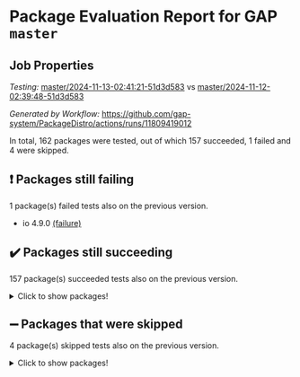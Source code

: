 # Package Evaluation Report for GAP `master`

## Job Properties

*Testing:* [master/2024-11-13-02:41:21-51d3d583](https://github.com/gap-system/PackageDistro/blob/data/reports/master/2024-11-13-02:41:21-51d3d583) vs [master/2024-11-12-02:39:48-51d3d583](https://github.com/gap-system/PackageDistro/blob/data/reports/master/2024-11-12-02:39:48-51d3d583)

*Generated by Workflow:* https://github.com/gap-system/PackageDistro/actions/runs/11809419012

In total, 162 packages were tested, out of which 157 succeeded, 1 failed and 4 were skipped.

## :exclamation: Packages still failing

1 package(s) failed tests also on the previous version.
- io 4.9.0 [(failure)](https://github.com/gap-system/PackageDistro/actions/runs/11809419012/job/32899908093)

## :heavy_check_mark: Packages still succeeding

157 package(s) succeeded tests also on the previous version.
<details><summary>Click to show packages!</summary>

- 4ti2interface 2023.02-04 [(success)](https://github.com/gap-system/PackageDistro/actions/runs/11809419012/job/32899883868)
- ace 5.6.2 [(success)](https://github.com/gap-system/PackageDistro/actions/runs/11809419012/job/32899888744)
- aclib 1.3.2 [(success)](https://github.com/gap-system/PackageDistro/actions/runs/11809419012/job/32899889665)
- agt 0.3.1 [(success)](https://github.com/gap-system/PackageDistro/actions/runs/11809419012/job/32899890374)
- alnuth 3.2.1 [(success)](https://github.com/gap-system/PackageDistro/actions/runs/11809419012/job/32899890790)
- anupq 3.3.1 [(success)](https://github.com/gap-system/PackageDistro/actions/runs/11809419012/job/32899892590)
- atlasrep 2.1.9 [(success)](https://github.com/gap-system/PackageDistro/actions/runs/11809419012/job/32899894208)
- autodoc 2023.06.19 [(success)](https://github.com/gap-system/PackageDistro/actions/runs/11809419012/job/32899894492)
- automata 1.16 [(success)](https://github.com/gap-system/PackageDistro/actions/runs/11809419012/job/32899894703)
- automgrp 1.3.2 [(success)](https://github.com/gap-system/PackageDistro/actions/runs/11809419012/job/32899894946)
- autpgrp 1.11 [(success)](https://github.com/gap-system/PackageDistro/actions/runs/11809419012/job/32899895138)
- cap 2024.10-08 [(success)](https://github.com/gap-system/PackageDistro/actions/runs/11809419012/job/32899895398)
- caratinterface 2.3.7 [(success)](https://github.com/gap-system/PackageDistro/actions/runs/11809419012/job/32899895635)
- cddinterface 2024.09.02 [(success)](https://github.com/gap-system/PackageDistro/actions/runs/11809419012/job/32899895882)
- circle 1.6.6 [(success)](https://github.com/gap-system/PackageDistro/actions/runs/11809419012/job/32899896122)
- classicpres 1.22 [(success)](https://github.com/gap-system/PackageDistro/actions/runs/11809419012/job/32899896351)
- cohomolo 1.6.11 [(success)](https://github.com/gap-system/PackageDistro/actions/runs/11809419012/job/32899896543)
- congruence 1.2.7 [(success)](https://github.com/gap-system/PackageDistro/actions/runs/11809419012/job/32899896797)
- corefreesub 0.6 [(success)](https://github.com/gap-system/PackageDistro/actions/runs/11809419012/job/32899897006)
- corelg 1.57 [(success)](https://github.com/gap-system/PackageDistro/actions/runs/11809419012/job/32899897182)
- crime 1.6 [(success)](https://github.com/gap-system/PackageDistro/actions/runs/11809419012/job/32899897392)
- crisp 1.4.6 [(success)](https://github.com/gap-system/PackageDistro/actions/runs/11809419012/job/32899897571)
- crypting 0.10.5 [(success)](https://github.com/gap-system/PackageDistro/actions/runs/11809419012/job/32899897783)
- cryst 4.1.27 [(success)](https://github.com/gap-system/PackageDistro/actions/runs/11809419012/job/32899897983)
- crystcat 1.1.10 [(success)](https://github.com/gap-system/PackageDistro/actions/runs/11809419012/job/32899898276)
- ctbllib 1.3.9 [(success)](https://github.com/gap-system/PackageDistro/actions/runs/11809419012/job/32899898534)
- cubefree 1.20 [(success)](https://github.com/gap-system/PackageDistro/actions/runs/11809419012/job/32899898804)
- curlinterface 2.4.0 [(success)](https://github.com/gap-system/PackageDistro/actions/runs/11809419012/job/32899899005)
- cvec 2.8.2 [(success)](https://github.com/gap-system/PackageDistro/actions/runs/11809419012/job/32899899225)
- datastructures 0.3.1 [(success)](https://github.com/gap-system/PackageDistro/actions/runs/11809419012/job/32899899435)
- deepthought 1.0.7 [(success)](https://github.com/gap-system/PackageDistro/actions/runs/11809419012/job/32899899628)
- design 1.8.2 [(success)](https://github.com/gap-system/PackageDistro/actions/runs/11809419012/job/32899899827)
- difsets 2.3.1 [(success)](https://github.com/gap-system/PackageDistro/actions/runs/11809419012/job/32899900032)
- digraphs 1.9.0 [(success)](https://github.com/gap-system/PackageDistro/actions/runs/11809419012/job/32899900294)
- edim 1.3.8 [(success)](https://github.com/gap-system/PackageDistro/actions/runs/11809419012/job/32899900517)
- example 4.3.4 [(success)](https://github.com/gap-system/PackageDistro/actions/runs/11809419012/job/32899900841)
- examplesforhomalg 2023.10-01 [(success)](https://github.com/gap-system/PackageDistro/actions/runs/11809419012/job/32899901038)
- factint 1.6.3 [(success)](https://github.com/gap-system/PackageDistro/actions/runs/11809419012/job/32899901390)
- ferret 1.0.14 [(success)](https://github.com/gap-system/PackageDistro/actions/runs/11809419012/job/32899901705)
- fga 1.5.0 [(success)](https://github.com/gap-system/PackageDistro/actions/runs/11809419012/job/32899901904)
- fining 1.5.6 [(success)](https://github.com/gap-system/PackageDistro/actions/runs/11809419012/job/32899902090)
- float 1.0.5 [(success)](https://github.com/gap-system/PackageDistro/actions/runs/11809419012/job/32899902272)
- format 1.4.4 [(success)](https://github.com/gap-system/PackageDistro/actions/runs/11809419012/job/32899902515)
- forms 1.2.12 [(success)](https://github.com/gap-system/PackageDistro/actions/runs/11809419012/job/32899902747)
- fplsa 1.2.6 [(success)](https://github.com/gap-system/PackageDistro/actions/runs/11809419012/job/32899902922)
- fr 2.4.13 [(success)](https://github.com/gap-system/PackageDistro/actions/runs/11809419012/job/32899903187)
- francy 2.0.3 [(success)](https://github.com/gap-system/PackageDistro/actions/runs/11809419012/job/32899903389)
- fwtree 1.3 [(success)](https://github.com/gap-system/PackageDistro/actions/runs/11809419012/job/32899903580)
- gapdoc 1.6.7 [(success)](https://github.com/gap-system/PackageDistro/actions/runs/11809419012/job/32899903792)
- gauss 2023.08-01 [(success)](https://github.com/gap-system/PackageDistro/actions/runs/11809419012/job/32899903997)
- gaussforhomalg 2024.08-01 [(success)](https://github.com/gap-system/PackageDistro/actions/runs/11809419012/job/32899904208)
- gbnp 1.1.0 [(success)](https://github.com/gap-system/PackageDistro/actions/runs/11809419012/job/32899904410)
- generalizedmorphismsforcap 2024.09-03 [(success)](https://github.com/gap-system/PackageDistro/actions/runs/11809419012/job/32899904597)
- genss 1.6.9 [(success)](https://github.com/gap-system/PackageDistro/actions/runs/11809419012/job/32899904747)
- gradedmodules 2024.01-01 [(success)](https://github.com/gap-system/PackageDistro/actions/runs/11809419012/job/32899904922)
- gradedringforhomalg 2024.07-01 [(success)](https://github.com/gap-system/PackageDistro/actions/runs/11809419012/job/32899905109)
- grape 4.9.2 [(success)](https://github.com/gap-system/PackageDistro/actions/runs/11809419012/job/32899905290)
- groupoids 1.76 [(success)](https://github.com/gap-system/PackageDistro/actions/runs/11809419012/job/32899905488)
- grpconst 2.6.5 [(success)](https://github.com/gap-system/PackageDistro/actions/runs/11809419012/job/32899905665)
- guarana 0.96.3 [(success)](https://github.com/gap-system/PackageDistro/actions/runs/11809419012/job/32899905858)
- guava 3.19 [(success)](https://github.com/gap-system/PackageDistro/actions/runs/11809419012/job/32899906074)
- hap 1.66 [(success)](https://github.com/gap-system/PackageDistro/actions/runs/11809419012/job/32899906287)
- hapcryst 0.1.15 [(success)](https://github.com/gap-system/PackageDistro/actions/runs/11809419012/job/32899906498)
- hecke 1.5.4 [(success)](https://github.com/gap-system/PackageDistro/actions/runs/11809419012/job/32899906660)
- help 4.0 [(success)](https://github.com/gap-system/PackageDistro/actions/runs/11809419012/job/32899906832)
- homalg 2024.01-01 [(success)](https://github.com/gap-system/PackageDistro/actions/runs/11809419012/job/32899907028)
- homalgtocas 2023.11-01 [(success)](https://github.com/gap-system/PackageDistro/actions/runs/11809419012/job/32899907213)
- idrel 2.48 [(success)](https://github.com/gap-system/PackageDistro/actions/runs/11809419012/job/32899907419)
- images 1.3.3 [(success)](https://github.com/gap-system/PackageDistro/actions/runs/11809419012/job/32899907608)
- intpic 0.4.0 [(success)](https://github.com/gap-system/PackageDistro/actions/runs/11809419012/job/32899907834)
- io_forhomalg 2023.02-04 [(success)](https://github.com/gap-system/PackageDistro/actions/runs/11809419012/job/32899908305)
- irredsol 1.4.4 [(success)](https://github.com/gap-system/PackageDistro/actions/runs/11809419012/job/32899908549)
- json 2.2.2 [(success)](https://github.com/gap-system/PackageDistro/actions/runs/11809419012/job/32899908772)
- jupyterkernel 1.5.1 [(success)](https://github.com/gap-system/PackageDistro/actions/runs/11809419012/job/32899908955)
- jupyterviz 1.5.6 [(success)](https://github.com/gap-system/PackageDistro/actions/runs/11809419012/job/32899909161)
- kan 1.37 [(success)](https://github.com/gap-system/PackageDistro/actions/runs/11809419012/job/32899909380)
- kbmag 1.5.11 [(success)](https://github.com/gap-system/PackageDistro/actions/runs/11809419012/job/32899909591)
- laguna 3.9.7 [(success)](https://github.com/gap-system/PackageDistro/actions/runs/11809419012/job/32899909842)
- liealgdb 2.2.1 [(success)](https://github.com/gap-system/PackageDistro/actions/runs/11809419012/job/32899910059)
- liepring 2.9.1 [(success)](https://github.com/gap-system/PackageDistro/actions/runs/11809419012/job/32899910293)
- liering 2.4.2 [(success)](https://github.com/gap-system/PackageDistro/actions/runs/11809419012/job/32899910542)
- linearalgebraforcap 2024.10-01 [(success)](https://github.com/gap-system/PackageDistro/actions/runs/11809419012/job/32899910760)
- lins 0.9 [(success)](https://github.com/gap-system/PackageDistro/actions/runs/11809419012/job/32899910970)
- localizeringforhomalg 2023.10-01 [(success)](https://github.com/gap-system/PackageDistro/actions/runs/11809419012/job/32899911167)
- loops 3.4.4 [(success)](https://github.com/gap-system/PackageDistro/actions/runs/11809419012/job/32899911375)
- lpres 1.1.1 [(success)](https://github.com/gap-system/PackageDistro/actions/runs/11809419012/job/32899911584)
- majoranaalgebras 1.5.2 [(success)](https://github.com/gap-system/PackageDistro/actions/runs/11809419012/job/32899911901)
- mapclass 1.4.6 [(success)](https://github.com/gap-system/PackageDistro/actions/runs/11809419012/job/32899912154)
- matgrp 0.71 [(success)](https://github.com/gap-system/PackageDistro/actions/runs/11809419012/job/32899912344)
- matricesforhomalg 2024.08-05 [(success)](https://github.com/gap-system/PackageDistro/actions/runs/11809419012/job/32899912519)
- modisom 3.0.0 [(success)](https://github.com/gap-system/PackageDistro/actions/runs/11809419012/job/32899912688)
- modulepresentationsforcap 2024.09-02 [(success)](https://github.com/gap-system/PackageDistro/actions/runs/11809419012/job/32899912863)
- modules 2024.01-01 [(success)](https://github.com/gap-system/PackageDistro/actions/runs/11809419012/job/32899913044)
- monoidalcategories 2024.09-05 [(success)](https://github.com/gap-system/PackageDistro/actions/runs/11809419012/job/32899913218)
- nconvex 2022.09-01 [(success)](https://github.com/gap-system/PackageDistro/actions/runs/11809419012/job/32899913408)
- nilmat 1.4.2 [(success)](https://github.com/gap-system/PackageDistro/actions/runs/11809419012/job/32899913590)
- nock 1.5 [(success)](https://github.com/gap-system/PackageDistro/actions/runs/11809419012/job/32899913797)
- normalizinterface 1.3.7 [(success)](https://github.com/gap-system/PackageDistro/actions/runs/11809419012/job/32899913998)
- nq 2.5.11 [(success)](https://github.com/gap-system/PackageDistro/actions/runs/11809419012/job/32899914272)
- numericalsgps 1.4.0 [(success)](https://github.com/gap-system/PackageDistro/actions/runs/11809419012/job/32899914479)
- openmath 11.5.3 [(success)](https://github.com/gap-system/PackageDistro/actions/runs/11809419012/job/32899914717)
- orb 4.9.1 [(success)](https://github.com/gap-system/PackageDistro/actions/runs/11809419012/job/32899914936)
- packagemanager 1.6 [(success)](https://github.com/gap-system/PackageDistro/actions/runs/11809419012/job/32899915140)
- patternclass 2.4.5 [(success)](https://github.com/gap-system/PackageDistro/actions/runs/11809419012/job/32899915356)
- permut 2.0.5 [(success)](https://github.com/gap-system/PackageDistro/actions/runs/11809419012/job/32899915605)
- polenta 1.3.10 [(success)](https://github.com/gap-system/PackageDistro/actions/runs/11809419012/job/32899915857)
- polymaking 0.8.7 [(success)](https://github.com/gap-system/PackageDistro/actions/runs/11809419012/job/32899916093)
- primgrp 3.4.4 [(success)](https://github.com/gap-system/PackageDistro/actions/runs/11809419012/job/32899916463)
- profiling 2.6.0 [(success)](https://github.com/gap-system/PackageDistro/actions/runs/11809419012/job/32899916694)
- qdistrnd 0.9.4 [(success)](https://github.com/gap-system/PackageDistro/actions/runs/11809419012/job/32899916950)
- qpa 1.35 [(success)](https://github.com/gap-system/PackageDistro/actions/runs/11809419012/job/32899917147)
- quagroup 1.8.4 [(success)](https://github.com/gap-system/PackageDistro/actions/runs/11809419012/job/32899917365)
- radiroot 2.9 [(success)](https://github.com/gap-system/PackageDistro/actions/runs/11809419012/job/32899917652)
- rcwa 4.7.1 [(success)](https://github.com/gap-system/PackageDistro/actions/runs/11809419012/job/32899917862)
- rds 1.8 [(success)](https://github.com/gap-system/PackageDistro/actions/runs/11809419012/job/32899918062)
- recog 1.4.3 [(success)](https://github.com/gap-system/PackageDistro/actions/runs/11809419012/job/32899918273)
- repndecomp 1.3.0 [(success)](https://github.com/gap-system/PackageDistro/actions/runs/11809419012/job/32899918480)
- repsn 3.1.2 [(success)](https://github.com/gap-system/PackageDistro/actions/runs/11809419012/job/32899918858)
- resclasses 4.7.3 [(success)](https://github.com/gap-system/PackageDistro/actions/runs/11809419012/job/32899919049)
- ringsforhomalg 2024.06-01 [(success)](https://github.com/gap-system/PackageDistro/actions/runs/11809419012/job/32899919601)
- sco 2023.08-01 [(success)](https://github.com/gap-system/PackageDistro/actions/runs/11809419012/job/32899919881)
- scscp 2.4.3 [(success)](https://github.com/gap-system/PackageDistro/actions/runs/11809419012/job/32899920108)
- semigroups 5.4.0 [(success)](https://github.com/gap-system/PackageDistro/actions/runs/11809419012/job/32899920291)
- sglppow 2.4 [(success)](https://github.com/gap-system/PackageDistro/actions/runs/11809419012/job/32899920476)
- sgpviz 0.999.6 [(success)](https://github.com/gap-system/PackageDistro/actions/runs/11809419012/job/32899920641)
- simpcomp 2.1.14 [(success)](https://github.com/gap-system/PackageDistro/actions/runs/11809419012/job/32899920834)
- singular 2024.06.03 [(success)](https://github.com/gap-system/PackageDistro/actions/runs/11809419012/job/32899921123)
- sl2reps 1.1 [(success)](https://github.com/gap-system/PackageDistro/actions/runs/11809419012/job/32899921392)
- sla 1.6.2 [(success)](https://github.com/gap-system/PackageDistro/actions/runs/11809419012/job/32899921601)
- smallantimagmas 0.2.12 [(success)](https://github.com/gap-system/PackageDistro/actions/runs/11809419012/job/32899921814)
- smallgrp 1.5.4 [(success)](https://github.com/gap-system/PackageDistro/actions/runs/11809419012/job/32899922015)
- smallsemi 0.7.1 [(success)](https://github.com/gap-system/PackageDistro/actions/runs/11809419012/job/32899922203)
- sonata 2.9.6 [(success)](https://github.com/gap-system/PackageDistro/actions/runs/11809419012/job/32899922379)
- sophus 1.27 [(success)](https://github.com/gap-system/PackageDistro/actions/runs/11809419012/job/32899922569)
- sotgrps 1.3 [(success)](https://github.com/gap-system/PackageDistro/actions/runs/11809419012/job/32899922763)
- spinsym 1.5.2 [(success)](https://github.com/gap-system/PackageDistro/actions/runs/11809419012/job/32899922941)
- standardff 1.0 [(success)](https://github.com/gap-system/PackageDistro/actions/runs/11809419012/job/32899923122)
- symbcompcc 1.3.2 [(success)](https://github.com/gap-system/PackageDistro/actions/runs/11809419012/job/32899923293)
- thelma 1.3 [(success)](https://github.com/gap-system/PackageDistro/actions/runs/11809419012/job/32899923468)
- tomlib 1.2.11 [(success)](https://github.com/gap-system/PackageDistro/actions/runs/11809419012/job/32899923695)
- toolsforhomalg 2024.09-01 [(success)](https://github.com/gap-system/PackageDistro/actions/runs/11809419012/job/32899923887)
- toric 1.9.6 [(success)](https://github.com/gap-system/PackageDistro/actions/runs/11809419012/job/32899924076)
- toricvarieties 2022.07.13 [(success)](https://github.com/gap-system/PackageDistro/actions/runs/11809419012/job/32899924260)
- transgrp 3.6.5 [(success)](https://github.com/gap-system/PackageDistro/actions/runs/11809419012/job/32899924496)
- typeset 1.2.2 [(success)](https://github.com/gap-system/PackageDistro/actions/runs/11809419012/job/32899924738)
- ugaly 4.1.3 [(success)](https://github.com/gap-system/PackageDistro/actions/runs/11809419012/job/32899925035)
- unipot 1.6 [(success)](https://github.com/gap-system/PackageDistro/actions/runs/11809419012/job/32899925248)
- unitlib 4.2.0 [(success)](https://github.com/gap-system/PackageDistro/actions/runs/11809419012/job/32899925422)
- utils 0.85 [(success)](https://github.com/gap-system/PackageDistro/actions/runs/11809419012/job/32899925620)
- uuid 0.7 [(success)](https://github.com/gap-system/PackageDistro/actions/runs/11809419012/job/32899925840)
- walrus 0.9991 [(success)](https://github.com/gap-system/PackageDistro/actions/runs/11809419012/job/32899926016)
- wedderga 4.10.5 [(success)](https://github.com/gap-system/PackageDistro/actions/runs/11809419012/job/32899926306)
- wpe 0.8 [(success)](https://github.com/gap-system/PackageDistro/actions/runs/11809419012/job/32899926610)
- xmod 2.92 [(success)](https://github.com/gap-system/PackageDistro/actions/runs/11809419012/job/32899926774)
- xmodalg 1.23 [(success)](https://github.com/gap-system/PackageDistro/actions/runs/11809419012/job/32899927015)
- yangbaxter 0.10.6 [(success)](https://github.com/gap-system/PackageDistro/actions/runs/11809419012/job/32899927309)
- zeromqinterface 0.16 [(success)](https://github.com/gap-system/PackageDistro/actions/runs/11809419012/job/32899927617)
</details>

## :heavy_minus_sign: Packages that were skipped

4 package(s) skipped tests also on the previous version.
<details><summary>Click to show packages!</summary>

- browse 1.8.21 [(skipped)](https://github.com/gap-system/PackageDistro/actions/runs/11809419012/job/32899668029)
- itc 1.5.1 [(skipped)](https://github.com/gap-system/PackageDistro/actions/runs/11809419012/job/32899668029)
- polycyclic 2.16 [(skipped)](https://github.com/gap-system/PackageDistro/actions/runs/11809419012/job/32899668029)
- xgap 4.32 [(skipped)](https://github.com/gap-system/PackageDistro/actions/runs/11809419012/job/32899668029)
</details>

